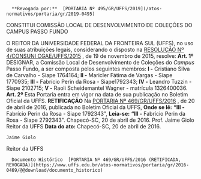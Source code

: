       **Revogada por:**  [PORTARIA Nº 495/GR/UFFS/2019](/atos-normativos/portaria/gr/2019-0495) 

   CONSTITUI COMISSÃO LOCAL DE DESENVOLVIMENTO DE COLEÇÕES DO CAMPUS PASSO FUNDO  

 O REITOR DA UNIVERSIDADE FEDERAL DA FRONTEIRA SUL (UFFS), no uso de suas atribuições legais, considerando o disposto na [RESOLUÇÃO Nº 4/CONSUNI CGAE/UFFS/2015](https://www.uffs.edu.br/atos-normativos/resolucao/consunicgae/2015-0004)  , de 19 de novembro de 2015, resolve:   **Art. 1º** DESIGNAR, a Comissão Local de Desenvolvimento de Coleções do *Campus* Passo Fundo, a ser composta pelos seguintes membros: **I -** Cristiano Silva de Carvalho - Siape 1764164; **II -** Maricler Fátima de Vargas - Siape 1770935; **III -** Fabrício Perin da Rosa - Siape1792343; **IV -** Leandro Tuzzin - Siape 2102715; **V -** Raoli Scheidemantel Wagner - matrícula 1326400036.   **Art. 2º** Esta Portaria entra em vigor na data de sua publicação no Boletim Oficial da UFFS.   **RETIFICAÇÃO**    Na [PORTARIA Nº 469/GR/UFFS/2016](https://www.uffs.edu.br/atos-normativos/portaria/gr/2016-0469)  , de 20 de abril de 2016, publicada no Boletim Oficial da UFFS,   **Onde se lê:**  **“III -** Fabrício Perin da Rosa - Siape 1792343",   **Leia-se:**  **“III -** Fabrício Perin da Rosa - Siape 2792343".   Chapecó-SC, 20 de abril de 2016.   Prof. Jaime Giolo Reitor da UFFS    **Data do ato:** Chapecó-SC, 20 de abril de 2016.   
 

    Jaime Giolo   
 Reitor da UFFS 

      Documento Histórico  [PORTARIA Nº 469/GR/UFFS/2016 (RETIFICADA, REVOGADA)](https://www.uffs.edu.br/atos-normativos/portaria/gr/2016-0469/@@download/documento_historico)     
      